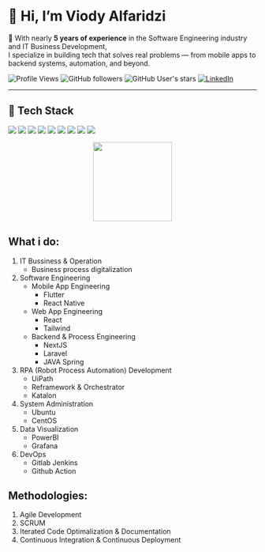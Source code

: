 # 👋 Hi, I’m Viody Alfaridzi

🚀 With nearly **5 years of experience** in the Software Engineering industry and IT Business Development,  
I specialize in building tech that solves real problems — from mobile apps to backend systems, automation, and beyond.

![Profile Views](https://komarev.com/ghpvc/?username=viodyalfaridzi&color=blue)
![GitHub followers](https://img.shields.io/github/followers/viody75?label=Followers&style=social)
![GitHub User's stars](https://img.shields.io/github/stars/viody75?affiliations=OWNER%2CCOLLABORATOR&style=social)
[![LinkedIn](https://img.shields.io/badge/LinkedIn-Connect-blue?style=flat&logo=linkedin)](https://www.linkedin.com/in/viody75/)

---

## 🧠 Tech Stack

<p align="left">
  <img src="https://img.shields.io/badge/Flutter-02569B?style=for-the-badge&logo=flutter&logoColor=white"/>
  <img src="https://img.shields.io/badge/Java-ED8B00?style=for-the-badge&logo=java&logoColor=white"/>
  <img src="https://img.shields.io/badge/Spring-6DB33F?style=for-the-badge&logo=spring&logoColor=white"/>
  <img src="https://img.shields.io/badge/React-20232A?style=for-the-badge&logo=react&logoColor=61DAFB"/>
  <img src="https://img.shields.io/badge/TailwindCSS-38B2AC?style=for-the-badge&logo=tailwind-css&logoColor=white"/>
  <img src="https://img.shields.io/badge/Laravel-F72C1F?style=for-the-badge&logo=laravel&logoColor=white"/>
  <img src="https://img.shields.io/badge/PowerBI-F2C811?style=for-the-badge&logo=powerbi&logoColor=black"/>
  <img src="https://img.shields.io/badge/UiPath-0052CC?style=for-the-badge&logo=uipath&logoColor=white"/>
  <img src="https://img.shields.io/badge/Ubuntu-E95420?style=for-the-badge&logo=ubuntu&logoColor=white"/>
</p>

<!-- GITHUB STATS CARD -->
<p align="center">
  <img src="https://github-readme-stats.vercel.app/api/top-langs/?username=viody75&layout=compact&theme=tokyonight" height="160"/>
</p>

## What i do:
1. IT Bussiness & Operation
   - Business process digitalization
3. Software Engineering
   - Mobile App Engineering
     - Flutter
     - React Native
   - Web App Engineering
     - React
     - Tailwind
   - Backend & Process Engineering
     - NextJS
     - Laravel
     - JAVA Spring
4. RPA (Robot Process Automation) Development
   - UiPath
   - Reframework & Orchestrator
   - Katalon
6. System Administration
   - Ubuntu
   - CentOS
8. Data Visualization
   - PowerBI
   - Grafana
9. DevOps
   - Gitlab Jenkins
   - Github Action

## Methodologies:
1. Agile Development
2. SCRUM
3. Iterated Code Optimalization & Documentation
4. Continuous Integration & Continuous Deployment
